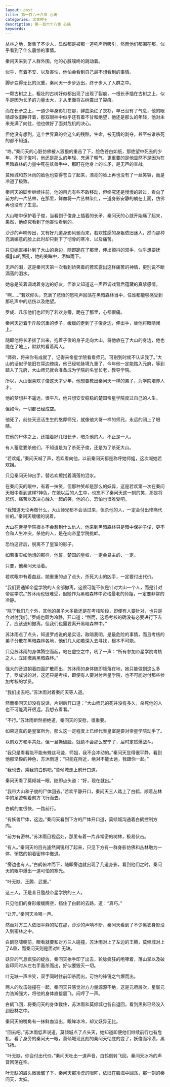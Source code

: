```yaml
---
layout: post
title: 第一百六十八章 心痛
categories: 太古神王
description: 第一百六十八章 心痛
keywords:
---
```


丛林之地，聚集了不少人，显然都是被那一道吼声所吸引，然而他们都围在那，似乎看到了什么震惊的事情。

秦问天来到了人群外围，他的心脏噗咚的跳动着。

似乎，有着不安、以及害怕，他怕会看到自己最不想看到的事情。

脚步变得无比的沉重，秦问天一步步迈出，终于步入了人群之中。

一颗古树之上，粗壮的古树好似都出现了出现了裂痕，一根长矛插在古树之上，似乎是因为长矛的力量太大，才从里面将古树震出了裂痕。

而在长矛之上，一道少年身影钉在那，鲜血染红了衣衫，早已没有了气息，他的眼睛却依旧睁开着，那双眼神中似乎还有着不甘和绝望，他还是那么的年轻，他对未来充满了向往，他也做好了面对危机的决心。

但他没有想到，这个世界真的会这么的残酷，生命，被无情的剥夺，甚至被谁杀死的都不知道。

“咚。”秦问天的心脏仿佛被人狠狠的重击了下，脸色苍白如纸，那绝望中死去的少年，不是子俊吗，他还是那么的年轻、充满了朝气，更重要的是他显然不是因为在黑暗森林的力量中死在妖兽手中，那盯在他身上的长矛，是无声的宣战。

莫倾城和苏沐雨的脸色也变得苍白了起来，漂亮的脸上再也没有了一丝笑容，而是冷道了极致。

秦问天的脚步继续往前，他的目光有些不敢移动，但终究还是慢慢的转过，看向了前方的一片丛林，在那里，鲜血将一片丛林染红，一道身影安静的躺在上面，仿佛再也没有了生息。

大山暗中保护着子俊，当看到子俊身上插着的长矛，秦问天的心就开始痛了起来，果然，他终究看到了他害怕看到的。

沙沙的声响传出，又有好几道身影风驰而来，若欢性感的身躯依旧迷人，然而那种充满媚意的脸上此时却只剩下了彻骨的寒冷、以及痛苦。

只见她直接扑到了大山的身边，随即跪在了那里，伸出颤抖的双手，似乎想要抚摸山的面孔，她的美眸中，泪如雨下。

无声的泪，这是秦问天第一次看到娇笑着的若欢露出这样痛苦的神情，更别说不断滴落的泪水。

她总是笑着调戏着身边的好友，但谁又知道这一声声调戏背后蕴藏的真挚感情。

“啊……”若欢仰头，充满了悲愤的怒吼声回荡在黑暗森林当中，任谁都能够感受到那吼声中的悲伤以及绝望。

罗成、凡乐他们也赶到了若欢身旁，跪在了那里，心都很痛。

秦问天迈着千斤般沉重的步子，缓缓的走到了子俊身边，伸出手，替他将眼睛闭上。

随即他将长矛拔了出来，抱着子俊的身子走向大山，将他放在了大山的身边，他也跪在了地上，默默的看着两人。

“师弟，将来你有成就了，记得来帝星学院看看师兄，可别到时候不认识我了。”大山的话似乎依旧在耳边缭绕，他已经轮脉境九重了，今年他一定能踏入元府，等到踏入了元府，大山师兄就会准备成为学院的名誉长老，教导学院。

所以，大山很喜欢子俊这天才少年，他想要教出秦问天一样的弟子，为学院培养人才。

他的梦想并不遥远，很平凡，他只想安安稳稳的楚国帝星学院度过自己的人生。

但如今，一切都已经成空。

他死了，前些天还活生生的憨厚师兄，就像他大哥一样的师兄，永远的闭上了眼睛。

在他的尸体之上，还插着好几根长矛，暗杀他的人，不止是一人。

有人蓄意要杀他们，不知道是为了杀死子俊，还是为了杀死大山。

“若欢姐。”秦问天喊了声，若欢看向他，以前秦问天都是称呼她师姐，这次喊她若欢姐。

只见秦问天伸出手，替若欢擦拭着滴落的泪水。

在秦问天的眼中，有着一抹笑，但那种笑却是那么的妖异，这是若欢第一次在秦问天眼中看到这样?神色，在她以后的人生中，也忘不了秦问天这一刻的笑，那是将悲伤、痛苦以及决心融入一起的笑，他的心，恐怕也很难受吧。

“我知道无论再做什么，大山师兄都不会活过来，但杀他的人，一定会付出惨痛代价的。”秦问天缓缓的说着。

大山在帝星学院根本不会惹到什么仇人，他来到黑暗森林只是暗中保护子俊，更不会和人生冲突，杀他的人，是在向帝星学院挑衅。

恐怕这背后，脱离不了皇室的影子。

如若事实如他想的那样，他誓，楚国的皇权，一定会易主的、一定。

只要，他秦问天活着。

若欢眼中有着血丝，她重重的点了点头，杀死大山的凶手，一定要付出代价。

“我们要通知帝星学院的人全部撤离，这很可能不仅是针对大山一个人，而是针对帝星学院。”苏沐雨也很难受，但她作为黑暗森林中资格最老的师姐，一定要非常的冷静。

“除了我们几个外，其他的弟子大多数还是在考核阶段，即便有人要针对，也只是会对付我们。”罗成也颇为冷静，开口道：“然而，这场考核的确没有必要进行下去了，应该通知撤离，但我们也需要离开黑暗森林中。”

苏沐雨点了点头，知道罗成说的是实话，敌暗我明，是最危险的事情，而且考核的弟子分散在黑暗森林各地，他们几人如若深入去寻找，根本不可能。

只见苏沐雨的身体腾空而起，站在虚空之中，吼了一声：“所有参加帝星学院考核之人，立即撤离黑暗森林。”

强大的音浪朝着四面扩散而出，苏沐雨的身体随即降落在地，她只能做到这么多了，罗成说的对，这还只是考核，即便有人要对付帝星学院，也不可能对付那些参加考核的学员。

“我们出去吧。”苏沐雨对着秦问天等人道。

然而秦问天却没有说话，片刻后开口道：“大山师兄的死并没有多久，杀死他的人也不可能离开很远，我想去看看。”

“不行。”苏沐雨断然拒绝道，秦问天的安慰，很重要。

如果这真的是皇室所为，那么这一定程度上已经代表皇室是要对帝星学院动手了。

以前双方和平共处，但一旦撕破脸，就绝不会那么安宁了，届时定然爆战斗。

“我只是看看能不能有蛛丝马迹，师姐，我不会冲动的。”秦问天显得很平静，看到他那坚毅的神色，苏沐雨道：“只能在附近，绝对不能太远，我跟你一起。”

“我也去，乘我的白鹤吧。”莫倾城走上前开口道。

秦问天看了莫倾城一眼，随即点头道：“好，现在就出。”

“我带大山和子俊的尸体回去。”若欢平静开口，秦问天三人踏上了白鹤，顺着丛林中的足迹朝着前方飞行而去。

白鹤的度很快，一路前行。

“有妖兽尸体，这边。”秦问天看到下方的尸体开口道，莫倾城沟通着白鹤控制方向。

“前方有密林。”苏沐雨目视远处，那里有着一片非常密的树林，极易伏击。

“有人。”秦问天的目光遽然间锐利了起来，只见下方有一群身影仿佛和丛林融为一体，悄然的朝着密林中撤退。

“旁边也有人。”白鹤俯冲而下，随即旁边就出现了几道身影，看到他们之时，秦问天的眼中爆出一道可怕的寒光。

“叶无缺、王腾、武重。”

这三人，正是昔日邀战帝星学院的三人。

只见他们的身形缓缓腾空，挡住了白鹤的去路，道：“真巧。”

“让开。”秦问天冷喝一声。

然而对方三人依旧平静的站在那，沙沙的声响不断，秦问天看到了不少黑衣身影没入到密林之中。

白鹤怒啸朝前，眼看就要和对方三人碰撞，苏沐雨对上了左边的王腾，莫倾城对上了Δ重，而秦问天则是面对叶无缺。

妖异的气息疯狂的绽放，秦问天抬手印了出去，轮脉疯狂的咆哮着，落山掌以及破妄印同时从左右手轰杀而出，好似要毁灭一切。

叶无缺一声冷笑，双手同时往前印杀而出，可怕的锋锐之气爆而出。

两人的攻击碰撞在一起，秦问天只感觉对方力量源源不绝，这是元府层次，星辰元力浩瀚强大，将他的身体直接震飞，闷哼了一声。

白鹤飞回，将秦问天的身体截住，苏沐雨和莫倾城也各自退回，看到黑影已经没入到密林之中。

秦问天的嘴角有一抹鲜血溢出，眼眸冰冷，却又妖异无比。

“回去吧。”苏沐雨低声说道，莫倾城点了点头天，她知道即便他们继续前行也有危机，看了身旁的秦问天一眼，莫倾城现此刻的秦问天彻底的变了，妖俊而冷漠，黑飞扬。

“叶无缺，你会付出代价。”秦问天吐出一道声音，白鹤倒转飞回，秦问天冰冷的声音回荡在空。

叶无缺的眉头微微皱了下，秦问天那冷漠的眼眸，依旧在脑海中回荡，那一刻的秦问天，太妖。
